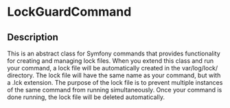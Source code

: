 # LockGuardCommand

## Description
This is an abstract class for Symfony commands that provides functionality for creating and managing lock files. When you extend this class and run your command, a lock file will be automatically created in the var/log/lock/ directory. The lock file will have the same name as your command, but with a .lck extension. The purpose of the lock file is to prevent multiple instances of the same command from running simultaneously. Once your command is done running, the lock file will be deleted automatically.
